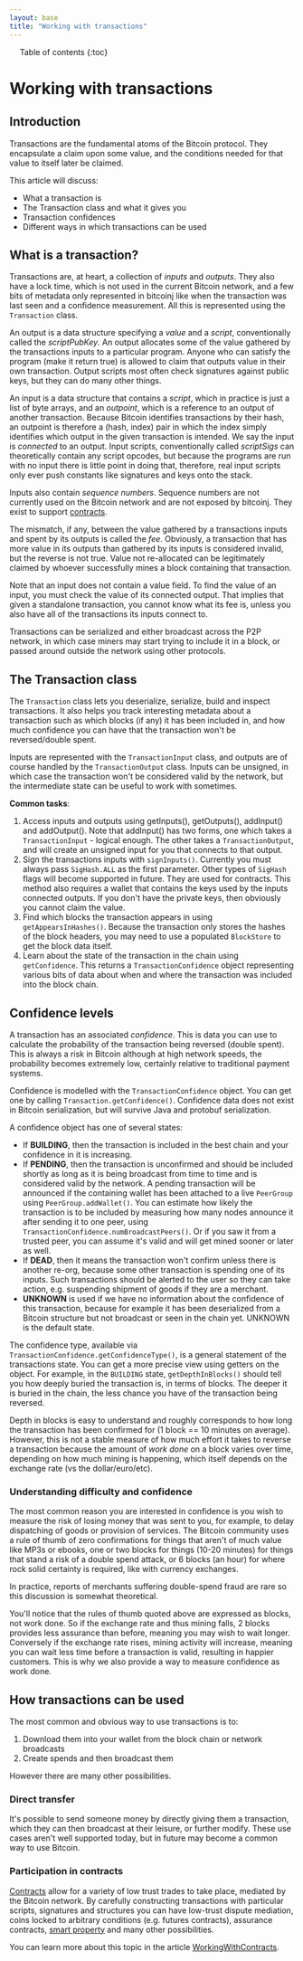 ```yaml
---
layout: base
title: "Working with transactions"
---
```


<div markdown="1" id="toc" class="toc"><div markdown="1">

* Table of contents
{:toc}

</div></div>

<div markdown="1" class="toccontent">

# Working with transactions

## Introduction

Transactions are the fundamental atoms of the Bitcoin protocol. They encapsulate a claim upon some value, and the conditions needed for that value to itself later be claimed.

This article will discuss:

 * What a transaction is
 * The Transaction class and what it gives you
 * Transaction confidences
 * Different ways in which transactions can be used

## What is a transaction?

Transactions are, at heart, a collection of _inputs_ and _outputs_. They also have a lock time, which is not used in the current Bitcoin network, and a few bits of metadata only represented in bitcoinj like when the transaction was last seen and a confidence measurement. All this is represented using the `Transaction` class.

An output is a data structure specifying a _value_ and a _script_, conventionally called the _scriptPubKey_. An output allocates some of the value gathered by the transactions inputs to a particular program. Anyone who can satisfy the program (make it return true) is allowed to claim that outputs value in their own transaction. Output scripts most often check signatures against public keys, but they can do many other things.

An input is a data structure that contains a _script_, which in practice is just a list of byte arrays, and an _outpoint_, which is a reference to an output of another transaction. Because Bitcoin identifies transactions by their hash, an outpoint is therefore a (hash, index) pair in which the index simply identifies which output in the given transaction is intended. We say the input is _connected_ to an output. Input scripts, conventionally called _scriptSigs_ can theoretically contain any script opcodes, but because the programs are run with no input there is little point in doing that, therefore, real input scripts only ever push constants like signatures and keys onto the stack.

Inputs also contain _sequence numbers_. Sequence numbers are not currently used on the Bitcoin network and are not exposed by bitcoinj. They exist to support [contracts](https://en.bitcoin.it/wiki/Contracts).

The mismatch, if any, between the value gathered by a transactions inputs and spent by its outputs is called the _fee_. Obviously, a transaction that has more value in its outputs than gathered by its inputs is considered invalid, but the reverse is not true. Value not re-allocated can be legitimately claimed by whoever successfully mines a block containing that transaction.

Note that an input does not contain a value field. To find the value of an input, you must check the value of its connected output. That implies that given a standalone transaction, you cannot know what its fee is, unless you also have all of the transactions its inputs connect to.

Transactions can be serialized and either broadcast across the P2P network, in which case miners may start trying to include it in a block, or passed around outside the network using other protocols.

## The Transaction class

The `Transaction` class lets you deserialize, serialize, build and inspect transactions. It also helps you track interesting metadata about a transaction such as which blocks (if any) it has been included in, and how much confidence you can have that the transaction won't be reversed/double spent.

Inputs are represented with the `TransactionInput` class, and outputs are of course handled by the `TransactionOutput` class. Inputs can be unsigned, in which case the transaction won't be considered valid by the network, but the intermediate state can be useful to work with sometimes.

**Common tasks**:

1. Access inputs and outputs using getInputs(), getOutputs(), addInput() and addOutput(). Note that addInput() has two forms, one which takes a `TransactionInput` - logical enough. The other takes a `TransactionOutput`, and will create an unsigned input for you that connects to that output.
2. Sign the transactions inputs with `signInputs()`. Currently you must always pass `SigHash.ALL` as the first parameter. Other types of `SigHash` flags will become supported in future. They are used for contracts. This method also requires a wallet that contains the keys used by the inputs connected outputs. If you don't have the private keys, then obviously you cannot claim the value.
3. Find which blocks the transaction appears in using `getAppearsInHashes()`. Because the transaction only stores the hashes of the block headers, you may need to use a populated `BlockStore` to get the block data itself.
4. Learn about the state of the transaction in the chain using `getConfidence`. This returns a `TransactionConfidence` object representing various bits of data about when and where the transaction was included into the block chain.

## Confidence levels

A transaction has an associated _confidence_. This is data you can use to calculate the probability of the transaction being reversed (double spent). This is always a risk in Bitcoin although at high network speeds, the probability becomes extremely low, certainly relative to traditional payment systems.

Confidence is modelled with the `TransactionConfidence` object. You can get one by calling `Transaction.getConfidence()`. Confidence data does not exist in Bitcoin serialization, but will survive Java and protobuf serialization. 

A confidence object has one of several states:

* If **BUILDING**, then the transaction is included in the best chain and your confidence in it is increasing.
* If **PENDING**, then the transaction is unconfirmed and should be included shortly as long as it is being broadcast from time to time and is considered valid by the network. A pending transaction will be announced if the containing wallet has been attached to a live `PeerGroup` using `PeerGroup.addWallet()`. You can estimate how likely the transaction is to be included by measuring how many nodes announce it after sending it to one peer, using `TransactionConfidence.numBroadcastPeers()`. Or if you saw it from a trusted peer, you can assume it's valid and will get mined sooner or later as well. 
* If **DEAD**, then it means the transaction won't confirm unless there is another re-org, because some other transaction is spending one of its inputs. Such transactions should be alerted to the user so they can take action, e.g. suspending shipment of goods if they are a merchant.
* **UNKNOWN** is used if we have no information about the confidence of this transaction, because for example it has been deserialized from a Bitcoin structure but not broadcast or seen in the chain yet. UNKNOWN is the default state.

The confidence type, available via `TransactionConfidence.getConfidenceType()`, is a general statement of the transactions state. You can get a more precise view using getters on the object. For example, in the `BUILDING` state, `getDepthInBlocks()` should tell you how deeply buried the transaction is, in terms of blocks. The deeper it is buried in the chain, the less chance you have of the transaction being reversed.

Depth in blocks is easy to understand and roughly corresponds to how long the transaction has been confirmed for (1 block == 10 minutes on average). However, this is not a stable measure of how much effort it takes to reverse a transaction because the amount of _work done_ on a block varies over time, depending on how much mining is happening, which itself depends on the exchange rate (vs the dollar/euro/etc).

### Understanding difficulty and confidence

The most common reason you are interested in confidence is you wish to measure the risk of losing money that was sent to you, for example, to delay dispatching of goods or provision of services. The Bitcoin community uses a rule of thumb of zero confirmations for things that aren't of much value like MP3s or ebooks, one or two blocks for things (10-20 minutes) for things that stand a risk of a double spend attack, or 6 blocks (an hour) for where rock solid certainty is required, like with currency exchanges.

In practice, reports of merchants suffering double-spend fraud are rare so this discussion is somewhat theoretical.

You'll notice that the rules of thumb quoted above are expressed as blocks, not work done. So if the exchange rate and thus mining falls, 2 blocks provides less assurance than before, meaning you may wish to wait longer. Conversely if the exchange rate rises, mining activity will increase, meaning you can wait less time before a transaction is valid, resulting in happier customers. This is why we also provide a way to measure confidence as work done.

## How transactions can be used

The most common and obvious way to use transactions is to:

1. Download them into your wallet from the block chain or network broadcasts
2. Create spends and then broadcast them

However there are many other possibilities.

### Direct transfer

It's possible to send someone money by directly giving them a transaction, which they can then broadcast at their leisure, or further modify. These use cases aren't well supported today, but in future may become a common way to use Bitcoin.

### Participation in contracts

[Contracts](https://en.bitcoin.it/wiki/Contracts) allow for a variety of low trust trades to take place, mediated by the Bitcoin network. By carefully constructing transactions with particular scripts, signatures and structures you can have low-trust dispute mediation, coins locked to arbitrary conditions (e.g. futures contracts), assurance contracts, [smart property](https://en.bitcoin.it/wiki/Smart_Property) and many other possibilities.

You can learn more about this topic in the article [WorkingWithContracts](working-with-contracts).

</div>

